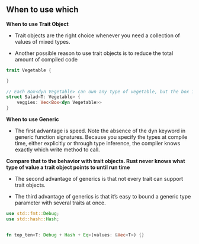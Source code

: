 ## When to use which

**When to use Trait Object**

- Trait objects are the right choice whenever you need a collection of values of mixed types.

- Another possible reason to use trait objects is to reduce the total amount of compiled code

```rust
trait Vegetable {

}

// Each Box<dyn Vegetable> can own any type of vegetable, but the box itself has a constant size—two pointers—suitable for storing in a vector.
struct Salad<T: Vegetable> {
    veggies: Vec<Box<dyn Vegetable>>
}

```

**When to use Generic**

- The first advantage is speed. Note the absence of the dyn keyword in generic function signatures. Because you specify the types at compile time, either explicitly or through type inference, the compiler knows exactly which write method to call.

**Compare that to the behavior with trait objects. Rust never knows what type of value a trait object points to until run time**

- The second advantage of generics is that not every trait can support trait objects.

- The third advantage of generics is that it’s easy to bound a generic type parameter with several traits at once.

```rust
use std::fmt::Debug;
use std::hash::Hash;


fn top_ten<T: Debug + Hash + Eq>(values: &Vec<T>) {}
```
